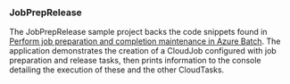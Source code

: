 ### JobPrepRelease

The JobPrepRelease sample project backs the code snippets found in [Perform job preparation and completion maintenance in Azure Batch](http://azure.microsoft.com/documentation/articles/batch-job-prep-release/). The application demonstrates the creation of a CloudJob configured with job preparation and release tasks, then prints information to the console detailing the execution of these and the other CloudTasks.
